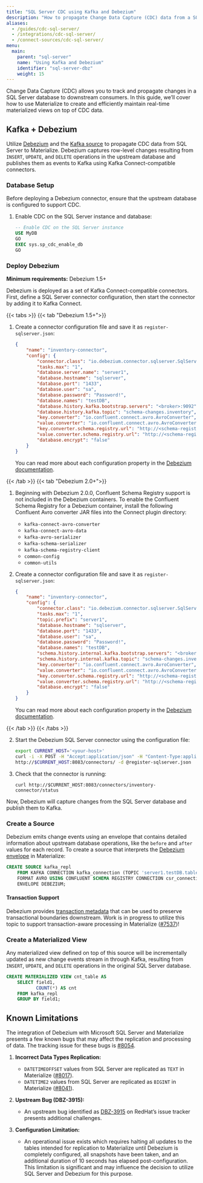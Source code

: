 ```yaml
---
title: "SQL Server CDC using Kafka and Debezium"
description: "How to propagate Change Data Capture (CDC) data from a SQL Server database to Materialize"
aliases:
  - /guides/cdc-sql-server/
  - /integrations/cdc-sql-server/
  - /connect-sources/cdc-sql-server/
menu:
  main:
    parent: "sql-server"
    name: "Using Kafka and Debezium"
    identifier: "sql-server-dbz"
    weight: 15
---
```


Change Data Capture (CDC) allows you to track and propagate changes in a SQL Server database to downstream consumers. In this guide, we’ll cover how to use Materialize to create and efficiently maintain real-time materialized views on top of CDC data.

## Kafka + Debezium

Utilize [Debezium](https://debezium.io/) and the [Kafka source](#using-debezium) to propagate CDC data from SQL Server to Materialize. Debezium captures row-level changes resulting from `INSERT`, `UPDATE`, and `DELETE` operations in the upstream database and publishes them as events to Kafka using Kafka Connect-compatible connectors.

### Database Setup

Before deploying a Debezium connector, ensure that the upstream database is configured to support CDC.

1.  Enable CDC on the SQL Server instance and database:

    ```sql
    -- Enable CDC on the SQL Server instance
    USE MyDB
    GO
    EXEC sys.sp_cdc_enable_db
    GO
    ```

### Deploy Debezium

**Minimum requirements:** Debezium 1.5+

Debezium is deployed as a set of Kafka Connect-compatible connectors. First, define a SQL Server connector configuration, then start the connector by adding it to Kafka Connect.

{{< tabs >}}
{{< tab "Debezium 1.5+">}}

1.  Create a connector configuration file and save it as `register-sqlserver.json`:

    ```json
    {
        "name": "inventory-connector",
        "config": {
            "connector.class": "io.debezium.connector.sqlserver.SqlServerConnector",
            "tasks.max": "1",
            "database.server.name": "server1",
            "database.hostname": "sqlserver",
            "database.port": "1433",
            "database.user": "sa",
            "database.password": "Password!",
            "database.names": "testDB",
            "database.history.kafka.bootstrap.servers": "<broker>:9092",
            "database.history.kafka.topic": "schema-changes.inventory",
            "key.converter": "io.confluent.connect.avro.AvroConverter",
            "value.converter": "io.confluent.connect.avro.AvroConverter",
            "key.converter.schema.registry.url": "http://<schema-registry>:8081",
            "value.converter.schema.registry.url": "http://<schema-registry>:8081",
            "database.encrypt": "false"
        }
    }
    ```

    You can read more about each configuration property in the [Debezium documentation](https://debezium.io/documentation/reference/1.9/connectors/sqlserver.html).

{{< /tab >}}
{{< tab "Debezium 2.0+">}}

1. Beginning with Debezium 2.0.0, Confluent Schema Registry support is not included in the Debezium containers. To enable the Confluent Schema Registry for a Debezium container, install the following Confluent Avro converter JAR files into the Connect plugin directory:
    * `kafka-connect-avro-converter`
    * `kafka-connect-avro-data`
    * `kafka-avro-serializer`
    * `kafka-schema-serializer`
    * `kafka-schema-registry-client`
    * `common-config`
    * `common-utils`

1.  Create a connector configuration file and save it as `register-sqlserver.json`:

    ```json
    {
        "name": "inventory-connector",
        "config": {
            "connector.class": "io.debezium.connector.sqlserver.SqlServerConnector",
            "tasks.max": "1",
            "topic.prefix": "server1",
            "database.hostname": "sqlserver",
            "database.port": "1433",
            "database.user": "sa",
            "database.password": "Password!",
            "database.names": "testDB",
            "schema.history.internal.kafka.bootstrap.servers": "<broker>:9092",
            "schema.history.internal.kafka.topic": "schema-changes.inventory",
            "key.converter": "io.confluent.connect.avro.AvroConverter",
            "value.converter": "io.confluent.connect.avro.AvroConverter",
            "key.converter.schema.registry.url": "http://<schema-registry>:8081",
            "value.converter.schema.registry.url": "http://<schema-registry>:8081",
            "database.encrypt": "false"
        }
    }
    ```

    You can read more about each configuration property in the [Debezium documentation](https://debezium.io/documentation/reference/2.4/connectors/sqlserver.html).

{{< /tab >}}
{{< /tabs >}}

2.  Start the Debezium SQL Server connector using the configuration file:

    ```sh
    export CURRENT_HOST='<your-host>'
    curl -i -X POST -H "Accept:application/json" -H "Content-Type:application/json" \
    http://$CURRENT_HOST:8083/connectors/ -d @register-sqlserver.json
    ```

3.  Check that the connector is running:

    ```
    curl http://$CURRENT_HOST:8083/connectors/inventory-connector/status
    ```

Now, Debezium will capture changes from the SQL Server database and publish them to Kafka.

### Create a Source

Debezium emits change events using an envelope that contains detailed information about upstream database operations, like the `before` and `after` values for each record. To create a source that interprets the [Debezium envelope](/sql/create-source/kafka/#using-debezium) in Materialize:

```sql
CREATE SOURCE kafka_repl
    FROM KAFKA CONNECTION kafka_connection (TOPIC 'server1.testDB.tableName')
    FORMAT AVRO USING CONFLUENT SCHEMA REGISTRY CONNECTION csr_connection
    ENVELOPE DEBEZIUM;
```

#### Transaction Support

Debezium provides [transaction metadata](https://debezium.io/documentation/reference/connectors/sqlserver.html#sqlserver-transaction-metadata) that can be used to preserve transactional boundaries downstream. Work is in progress to utilize this topic to support transaction-aware processing in Materialize ([#7537](https://github.com/MaterializeInc/materialize/issues/7537))!

### Create a Materialized View

Any materialized view defined on top of this source will be incrementally updated as new change events stream in through Kafka, resulting from `INSERT`, `UPDATE`, and `DELETE` operations in the original SQL Server database.

```sql
CREATE MATERIALIZED VIEW cnt_table AS
    SELECT field1,
           COUNT(*) AS cnt
    FROM kafka_repl
    GROUP BY field1;
```

## Known Limitations

The integration of Debezium with Microsoft SQL Server and Materialize presents a few known bugs that may affect the replication and processing of data. The tracking issue for these bugs is [#8054](https://github.com/MaterializeInc/materialize/issues/8054).

1.  **Incorrect Data Types Replication:**

    -   `DATETIMEOFFSET` values from SQL Server are replicated as `TEXT` in Materialize ([#8017](https://github.com/MaterializeInc/materialize/issues/8017)).
    -   `DATETIME2` values from SQL Server are replicated as `BIGINT` in Materialize ([#8041](https://github.com/MaterializeInc/materialize/issues/8041)).

2.  **Upstream Bug (DBZ-3915):**

    -   An upstream bug identified as [DBZ-3915](https://issues.redhat.com/browse/DBZ-3915) on RedHat’s issue tracker presents additional challenges.

3.  **Configuration Limitation:**

    -   An operational issue exists which requires halting all updates to the tables intended for replication to Materialize until Debezium is completely configured, all snapshots have been taken, and an additional duration of 10 seconds has elapsed post-configuration. This limitation is significant and may influence the decision to utilize SQL Server and Debezium for this purpose.
